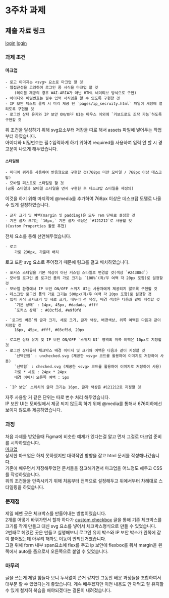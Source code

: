 # 3주차 과제

## 제출 자료 링크

[login](./../login/login.html)
[login](./../login/styles/login.css)

### 과제 조건

#### 마크업

```
- 로고 이미지는 <svg> 요소로 마크업 할 것
- 웹접근성을 고려하여 로그인 폼 서식을 마크업 할 것
    (레이블 제공의 경우 WAI-ARIA가 아닌 HTML 네이티브 방식으로 구현)
- 아이디와 비밀번호는 필수 입력 서식임을 알 수 있도록 구현할 것
- IP 보안 텍스트 클릭 시 미리 제공 된 `pages/ip_secruity.html` 파일이 새창에 열리도록 구현할 것
- 로그인 상태 유지와 IP 보안 ON/OFF UI는 마우스 이외에 `키보드로도 조작 가능`하도록 구현할 것
```

위 조건을 달성하기 위해 svg요소부터 저장을 따로 해서 assets 파일에 넣어두는 작업부터 하였습니다.  
아이디와 비밀번호는 필수입력하게 하기 위하여 required를 사용하여 입력 안 할 시 경고문이 나오게 해두었습니다.

#### `스타일링`

```
- 미디어 쿼리를 사용하여 반응형으로 구현할 것(768px 미만 모바일 / 768px 이상 데스크탑)
- 모바일 퍼스트로 스타일링 할 것
(공통 스타일과 모바일 스타일을 먼저 구현한 후 데스크탑 스타일을 재정의)
```

이것을 하기 위해 마지막에 @media를 추가하여 768px 이상은 데스크탑 모델로 나올 수 있게 설정하였습니다.

```
- 글자 크기 및 여백(margin 및 padding)은 모두 rem 단위로 설정할 것
- 기본 글자 크기는 `16px,` 기본 글자 색상은 `#121212`로 사용할 것
(Custom Properties 활용 추천)
```

전체 요소를 통해 선언해두었습니다.

```
- 로고
    가로 230px, 가운데 배치
```

로고 또한 svg 요소로 주어졌기 때문에 링크를 걸고 배치하였습니다.

```
- 포커스 스타일을 기본 색상이 아닌 커스텀 스타일로 변경할 것(색상 `#24388d`)
- 모바일 로그인 폼 로그인 폼의 가로 크기는 `100%`(좌/우 여백 각 20px 포함)로 설정할 것
- 모바일 환경에서 IP 보안 ON/OFF 스위치 UI는 사용자에게 제공되지 않도록 구현할 것
- 데스크탑 로그인 폼의 가로 크기는 500px(좌/우 여백 각 20px 포함)로 설정할 것
- 입력 서식 글자크기 및 세로 크기, 테두리 선 색상, 배경 색상은 다음과 같이 지정할 것
    `기본 상태` : 14px, 45px, #dadada, #fff
    `포커스 상태` : #03cf5d, #e9f0fd

- `로그인 버튼`의 글자 크기, 세로 크기, 글자 색상, 배경색상, 위쪽 여백은 다음과 같이 지정할 것
    16px, 45px, #fff, #03cf5d, 20px

- 로그인 상태 유지 및 IP 보안 ON/OFF `스위치 UI` 영역의 위쪽 여백은 10px로 지정할 것
- 로그인 상태유지 체크박스 배경 이미지 및 크기와 여백은 다음과 같이 지정할 것
    `선택안함` : unchecked.svg (제공한 <svg> 코드를 활용하여 이미지로 저장하여 사용)
    `선택함` : checked.svg (제공한 <svg> 코드를 활용하여 이미지로 저장하여 사용)
    가로 * 세로 : 24px * 24px
    배경 이미지 오른쪽 여백 : 5px

- `IP 보안` 스위치의 글자 크기는 16px, 글자 색상은 #121212로 지정할 것
```

자주 사용할 거 같은 단위는 따로 변수 처리 해두었습니다.  
IP 보안 UI는 모바일에서 제공 되지 않도록 하기 위해 @media를 통해서 676이하에선 보이지 않도록 제공하였습니다.

### 과정

처음 과제를 받았을때 Figma에 비슷한 예제가 있다는걸 알고 먼저 그걸로 마크업 준비를 시작하였습니다.  
[마크업](./../assets/login/모바일.png)  
상세한 마크업은 하지 못하였지만 대략적인 방향을 잡고 html 문서를 작성해나갔습니다.  
기존에 배우면서 저장해두었던 문서들을 참고해가면서 마크업을 어느정도 해두고 CSS를 작성하였습니다.  
위의 조건들을 만족시키기 위해 처음부터 전역으로 설정해두고 위에서부터 차례대로 스타일링을 하였습니다.

### 문제점

제일 헤맨 곳은 체크박스를 만들어내는 방법이였습니다.  
2개를 어떻게 바꿔가면서 할까 하다가 [custom checkbox](https://velog.io/@florence_y/TIL-Custom-checkbox) 글을 통해 기존 체크박스를 크기를 작게 만들고 대신 svg 요소를 넣어서 체크박스형식으로 만들 수 있었습니다.  
2번째로 헤맸던 곳은 만들고 실행해보니 로그인 유지 박스와 IP 보안 박스가 왼쪽에 같이 붙어있는데 아무리 해봐도 이동이 안되던거였습니다.  
그걸 위해 form 내부 span요소에 flex를 주고 ip 보안에 flexbox를 줘서 margin을 왼쪽에서 auto를 줌으로서 오른쪽으로 붙일 수 있었습니다.

### 마무리

글을 쓰는게 제일 힘들다 보니 두서없이 쓴거 같지만 그동안 배운 과정들을 조합하여서 대부분 할 수 있었다는게 좋았습니다. 계속 배우겠지만 이전 내용도 안 까먹고 잘 유지할 수 있게 철저히 복습을 해야되겠다는 결론이 내려졌습니다.
